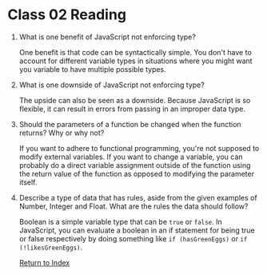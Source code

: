 # Class 02 Reading

1. What is one benefit of JavaScript not enforcing type?

   One benefit is that code can be syntactically simple. You don't have to account for different variable types in situations where you might want you variable to have multiple possible types.

2. What is one downside of JavaScript not enforcing type?

   The upside can also be seen as a downside. Because JavaScript is so flexible, it can result in errors from passing in an improper data type.

3. Should the parameters of a function be changed when the function returns? Why or why not?

   If you want to adhere to functional programming, you're not supposed to modify external variables. If you want to change a variable, you can probably do a direct variable assignment outside of the function using the return value of the function as opposed to modifying the parameter itself.

4. Describe a type of data that has rules, aside from the given examples of Number, Integer and Float. What are the rules the data should follow?

   Boolean is a simple variable type that can be `true` or `false`. In JavaScript, you can evaluate a boolean in an if statement for being true or false respectively by doing something like `if (hasGreenEggs)` or `if (!likesGreenEggs)`.

   [Return to Index](index.md)
